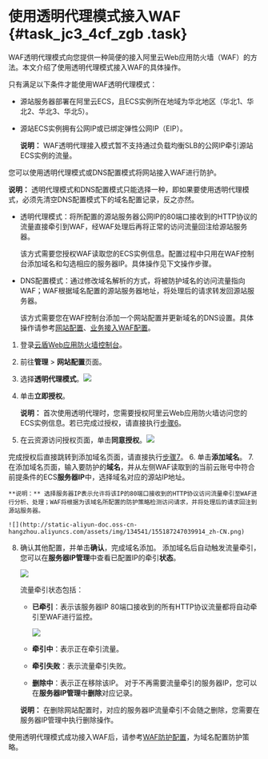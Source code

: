 # 使用透明代理模式接入WAF {#task_jc3_4cf_zgb .task}

WAF透明代理模式向您提供一种简便的接入阿里云Web应用防火墙（WAF）的方法。本文介绍了使用透明代理模式接入WAF的具体操作。

只有满足以下条件才能使用WAF透明代理模式：

-   源站服务器部署在阿里云ECS，且ECS实例所在地域为华北地区（华北1、华北2、华北3、华北5）。
-   源站ECS实例拥有公网IP或已绑定弹性公网IP（EIP）。

    **说明：** WAF透明代理接入模式暂不支持通过负载均衡SLB的公网IP牵引源站ECS实例的流量。


您可以使用透明代理模式或DNS配置模式将网站接入WAF进行防护。

**说明：** 透明代理模式和DNS配置模式只能选择一种，即如果要使用透明代理模式，必须先清空DNS配置模式下的域名配置记录，反之亦然。

-   透明代理模式：将所配置的源站服务器公网IP的80端口接收到的HTTP协议的流量直接牵引到WAF，经WAF处理后再将正常的访问流量回注给源站服务器。

    该方式需要您授权WAF读取您的ECS实例信息。配置过程中只用在WAF控制台添加域名和勾选相应的服务器IP。具体操作见下文操作步骤。

-   DNS配置模式：通过修改域名解析的方式，将被防护域名的访问流量指向WAF；WAF根据域名配置的源站服务器地址，将处理后的请求转发回源站服务器。

    该方式需要您在WAF控制台添加一个网站配置并更新域名的DNS设置。具体操作请参考[网站配置](cn.zh-CN/用户指南/使用DNS配置模式接入WAF/网站配置.md#)、[业务接入WAF配置](cn.zh-CN/用户指南/使用DNS配置模式接入WAF/业务接入WAF配置.md#)。


1.  登录[云盾Web应用防火墙控制台](https://yundun.console.aliyun.com/?p=waf)。 
2.  前往**管理** \> **网站配置**页面。 
3.  选择**透明代理模式**。![](http://static-aliyun-doc.oss-cn-hangzhou.aliyuncs.com/assets/img/134541/155187247039912_zh-CN.png)

 
4.  单击**立即授权**。 

    **说明：** 首次使用透明代理时，您需要授权阿里云Web应用防火墙访问您的ECS实例信息。若已完成过授权，请直接执行[步骤6](#)。

5.   在云资源访问授权页面，单击**同意授权**。![](http://static-aliyun-doc.oss-cn-hangzhou.aliyuncs.com/assets/img/134541/155187247039913_zh-CN.png)

 完成授权后直接跳转到添加域名页面，请直接执行[步骤7](#)。
6.  单击**添加域名**。 
7.  在添加域名页面，输入要防护的**域名**，并从左侧WAF读取到的当前云账号中符合前提条件的ECS**服务器IP**中，选择域名对应的源站IP地址。 

    **说明：** 选择服务器IP表示允许将该IP的80端口接收到的HTTP协议访问流量牵引至WAF进行分析、处理；WAF将根据为该域名所配置的防护策略检测访问请求，并将处理后的请求回注到源站服务器。

    ![](http://static-aliyun-doc.oss-cn-hangzhou.aliyuncs.com/assets/img/134541/155187247039914_zh-CN.png)

8.  确认其他配置，并单击**确认**，完成域名添加。 添加域名后自动触发流量牵引，您可以在**服务器IP管理**中查看已配置IP的牵引**状态**。

    ![](http://static-aliyun-doc.oss-cn-hangzhou.aliyuncs.com/assets/img/134541/155187247139915_zh-CN.png)

    流量牵引状态包括：

    -   **已牵引**：表示该服务器IP 80端口接收到的所有HTTP协议流量都将自动牵引至WAF进行监控。

        ![](http://static-aliyun-doc.oss-cn-hangzhou.aliyuncs.com/assets/img/134541/155187247139916_zh-CN.png)

    -   **牵引中**：表示正在牵引流量。
    -   **牵引失败**：表示流量牵引失败。
    -   **删除中**：表示正在移除该IP。
    对于不再需要流量牵引的服务器IP，您可以在**服务器IP管理**中**删除**对应记录。

    **说明：** 在删除网站配置时，对应的服务器IP流量牵引不会随之删除，您需要在服务器IP管理中执行删除操作。


使用透明代理模式成功接入WAF后，请参考[WAF防护配置](cn.zh-CN/用户指南/WAF功能使用概览.md#configure)，为域名配置防护策略。


